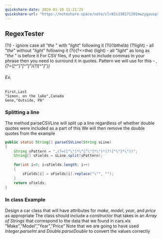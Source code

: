 ```yaml
---
quickshare-date: 2024-01-10 11:21:25
quickshare-url: "https://noteshare.space/note/clr81s138171201mwzygausps#g5QLqGFK5TPm9VnJNA2emMnKUdLiPHt3V2rbywS4pRo"
---
```

## RegexTester
(?i) - ignore case
all "_the_ " with "_light_" following it
(?i)(\bthe\b) (?!light) - all "_the_" without "_light_" following it
(?i)(?<=the) (light) - all "_light_" as long as "_the_ " is before it
For CSV files, if you want to include commas in your phrase then you need to surround it in quotes. 
Pattern we will use for this - _,(?=([^\"]*\"[^\"]*\")*(?![^\"]*\"))_
###### Ex. 
	First,Last  
	"Simon, on the lake",Canada  
	Gene,"Outside, PA"
### Splitting a line
The method parseCSVLine will split up a line regardless of whether double quotes were included as a part of this
We will then remove the double quotes from the example
```JAVA
public static String[] parseCSVLine(String sLine)  
{  
    String sPattern = ",(?=([^\"]*\"[^\"]*\")*(?![^\"]*\"))";  
    String[] sFields = sLine.split(sPattern);  
	
    for(int i=0; i<sFields.length; i++)  
    {  
        sFields[i] = sFields[i].replace("\"", "");  
    }  
    return sFields;  
}
```
### In class Example
Design a car class that will have attributes for _make_, _model_, _year_, and _price_ as appropriate
The class should include a constructor that takes in an _Array of Strings_ that correspond to the data that we found in cars.xls
"Make","Model","Year","Price"
Note that we are going to have used _Integer.parseInt_ and _Double.parseDouble_ to convert the values correctly